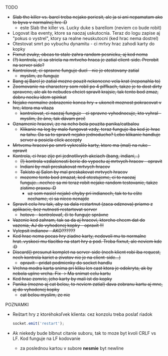 TODO
* ~~Slab the killer vs. barel treba nejako poriesit, ale ja si ani nepamatam ako to byva v normalnej hre :D~~
    * este Slab the killer vs. Lucky duke s barellom (neviem co bude robit)
* Logovat iba eventy, ktore sa naozaj uskutocnia. Teraz do logu zapise aj "pokus o vystrel", ktory sa realne neuskutocni (ked hrac nema dostrel)
* Otestovat smrt po vybuchu dynamitu - ci mrtvy hrac zahodi karty do kopky
* ~~Fixnut zvuky, obcas to stale zahra random pesnicku, aj ked nema~~
* ~~(?) kontrola, ci sa striela na mrtveho hraca je zatial client-side. Prerobit na server side?~~
* ~~Kontrolovat, ci spravne funguje duel - nie je otestovany zatial~~
    * ~~myslim, ze funguje~~
* ~~Bang aj Barel je zatial mozne pouzit nekonecne vela krat (neponahla to)~~
* ~~Zoomovanie na charactery som robil po 4 piffkach, takze je to dost dirty spravene, ale ak to nebudes chciet spravit krajsie, tak tento bod zmaz, dobru nocku idem spinkat~~
* ~~Nejake normalne zobrazenie konca hry + ukoncit moznost pokracovat v hre, ktora ma vitaza~~
    * ~~kontrolovat, ci naozaj funguje - ci spravne vyhodnocuje, kto vyhral - myslím, že áno, tak dávam preč~~
* ~~Oznamenie hracovi, ze na neho bola pouzita panika/catbalou~~
    * ~~Klikanie na log by malo fungovat vzdy, teraz funguje iba ked je hrac na tahu. Da sa to spravit nejako jednoducho? Lebo klikanie handluje server a posiela click accepty~~
* ~~Mrtvemu hracovi po smrti vykreslilo karty, ktore ma (mal) na ruke - opravit~~
* ~~Kontrola, ci hrac zije pri jednotlivych akciach (bang, indiani,..)~~
    * ~~(!) kontrola vzdialenosti berie do vypoctu aj mrtvych hracov - opravit~~
    * ~~Indiani by mali preskakovat mrtvych hracov~~
    * ~~Takisto aj Salon by mal preskakovat mrtvych hracov~~
    * ~~mozeme tento bod zmazat, ked otestujeme, ci to naozaj funguje...nechce sa mi teraz robit nejake random testovanie, takze zistime praxou :D~~
        * ~~uz som nasiel nejaké chyby pri indianoch, tak to tu ešte nechame, ci sa nieco nenajde~~
* ~~Spravit celu hru tak, aby sa dala restartnut (zaca odznova) priamo z aplikacie, bez nutnosti restartovat server~~
    * ~~hotovo - kontrolovať, či to funguje správne~~
* ~~Vazenie ked zahram, tak sa da aj hracovi, ktoreho chcem dat do vazenia, AJ do vyhodenej kopky - opravit !!!~~
* ~~Vylepsit indianov - AKO??????~~
* ~~Ked hrac nema pocas hry ziadne karty, nedovoli mu to normalne hrat..vyskoci mu tlacitko na start hry a pod. Treba fixnut, ale neviem kde :D~~
* ~~Discard() presunut komplet na server-side (nech klient robi iba request, nech kontrola kariet a zivotov nie je na client-side...)~~
    * ~~opravit - pridat podmienky do socket handlu~~
* ~~Vrchna modra karta snima pri kliku len cast ktora je odokryta, ak by nebola uplne vrcha. Fix -> Ma snimat celu kartu~~
* ~~Ked hrac zomrie, jeho karty by mali ist do kopky~~
* ~~Panika (mozno aj cat belou, to neviem zatial) dava zobranu kartu aj mne, aj do vyhodenej kopky~~
    * ~~cat belou myslim, ze nie~~

POZNAMKI
* Reštart hry z ktoréhokoľvek klienta: cez konzolu treba poslať riadok

    ```javascript
    socket.emit('restart');
    ```

* Ak niekedy bude blbnut citanie suboru, tak to moze byt kvoli CRLF vs LF. Kod funguje na LF kodovanie
  
    * za poslednou kartou v subore **nesmie** byt newline

